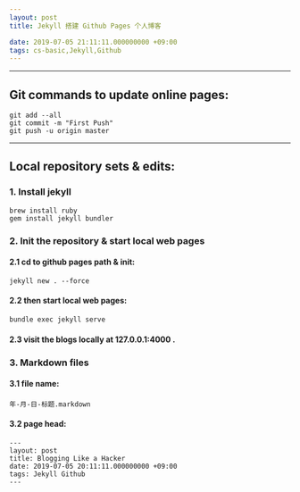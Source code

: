 ```yaml
---
layout: post
title: Jekyll 搭建 Github Pages 个人博客

date: 2019-07-05 21:11:11.000000000 +09:00
tags: cs-basic,Jekyll,Github 
---
```


***
## Git commands to update online pages:


```
git add --all
git commit -m "First Push"
git push -u origin master
```

***
## Local repository sets & edits:

### 1. Install jekyll
```
brew install ruby
gem install jekyll bundler
```

### 2. Init the repository & start local web pages

#### 2.1 cd to github pages path & init:
```
jekyll new . --force
```
#### 2.2 then start local web pages:
```
bundle exec jekyll serve
```
#### 2.3 visit the blogs locally at 127.0.0.1:4000 .

### 3. Markdown files
#### 3.1 file name:
```
年-月-日-标题.markdown
```
#### 3.2 page head:
```
---
layout: post
title: Blogging Like a Hacker
date: 2019-07-05 20:11:11.000000000 +09:00
tags: Jekyll Github
---
```
